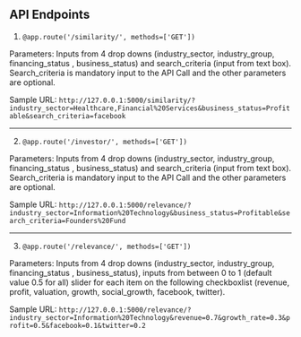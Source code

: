 ## API Endpoints

1. `@app.route('/similarity/', methods=['GET'])`

Parameters: Inputs from 4 drop downs (industry_sector, industry_group, financing_status , business_status) and search_criteria (input from text box). Search_criteria is mandatory input to the API Call and the other parameters are optional.

Sample URL:  `http://127.0.0.1:5000/similarity/?industry_sector=Healthcare,Financial%20Services&business_status=Profitable&search_criteria=facebook`

----

2. `@app.route('/investor/', methods=['GET'])`

Parameters: Inputs from 4 drop downs (industry_sector, industry_group, financing_status , business_status) and search_criteria (input from text box). Search_criteria is mandatory input to the API Call and the other parameters are optional.

Sample URL:  `http://127.0.0.1:5000/relevance/?industry_sector=Information%20Technology&business_status=Profitable&search_criteria=Founders%20Fund`

----

3. `@app.route('/relevance/', methods=['GET'])`

Parameters: Inputs from 4 drop downs (industry_sector, industry_group, financing_status , business_status), inputs from between 0 to 1 (default value 0.5 for all) slider for each item on the following checkboxlist (revenue, profit, valuation, growth, social_growth, facebook, twitter).

Sample URL: `http://127.0.0.1:5000/relevance/?industry_sector=Information%20Technology&revenue=0.7&growth_rate=0.3&profit=0.5&facebook=0.1&twitter=0.2`
